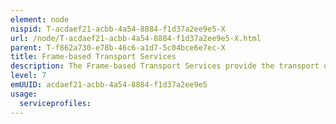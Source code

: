 ```yaml
---
element: node
nispid: T-acdaef21-acbb-4a54-8884-f1d37a2ee9e5-X
url: /node/T-acdaef21-acbb-4a54-8884-f1d37a2ee9e5-X.html
parent: T-f862a730-e78b-46c6-a1d7-5c04bce6e7ec-X
title: Frame-based Transport Services
description: The Frame-based Transport Services provide the transport of frames or cells between two or more end-points, involving forwarding between frame/cell switches using associated switching protocols. In Frame-based Transport Services switching is performed on a per-frame, per-cell basis. The services' "unit" is the virtual circuit, consisting of a flow of frames or cells, which share a given attribute coded in the frame or cell header (e.g. an MPLS tag, or stack of MPLS tags, or a Data Link Connection Identifier (DLCI) value in Frame Relay, or a VLAN tag in Carrier Ethernet). Frame-based Transport Services can interface to Transmission Services through various possible Cross-layer Adaptation Functions (CLAF) often by directly transporting frames (or cells) over fibre (e.g. Ethernet over SDH). Frame-based Transport Services can be native or emulated over higher layer protocols (e.g. over IP/MPLS). Frame-based Transport Services service classes (and various support protocols within) are  * Native Frame-based Transport -- Frame Relay, Asynchronous Transfer Mode (ATM); Multiprotocol Label Switching (MPLS); and Ethernet; or * Emulated Frame-based Transport -- L2VPN (over IP, or IP/MPLS); Ethernet over MPLS; Virtual Private LAN Service (VPLS, multipoint to multipoint); and Virtual Private Wire Services (VPWS, point to point).
level: 7
emUUID: acdaef21-acbb-4a54-8884-f1d37a2ee9e5
usage:
  serviceprofiles:
---
```

